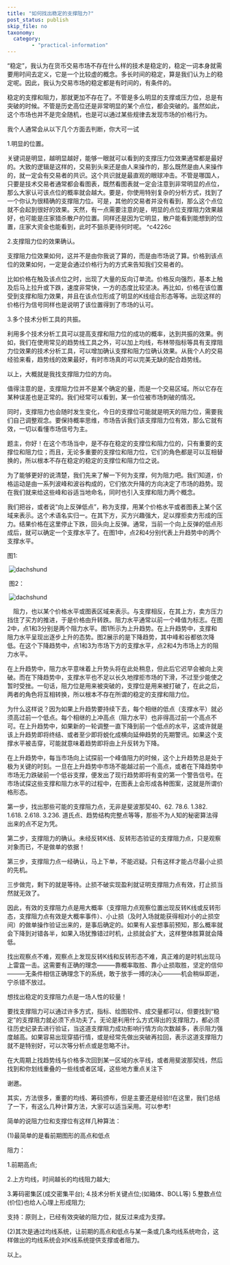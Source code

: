 ```yaml
---
title: "如何找出稳定的支撑阻力?"
post_status: publish
skip_file: no
taxonomy:
  category:
        - "practical-information"
---
```


“稳定”，我认为在货币交易市场不存在什么样的技术是稳定的，稳定一词本身就需要用时间去定义，它是一个比较虚的概念。多长时间的稳定，算是我们认为上的稳定呢。因此，我认为交易市场的稳定都是有时间的，有条件的。

稳定的支撑和阻力，那就更加不存在了。不管是多么明显的支撑或压力位，总是有突破的时候。不管是历史高位还是非常明显的某个点位，都会突破的。虽然如此，这个市场也并不是完全随机，也是可以通过某些规律去发现市场的价格行为。

我个人通常会从以下几个方面去判断，你大可一试

1.明显的位置。

关键词是明显，越明显越好，能够一眼就可以看到的支撑压力位效果通常都是最好的。大致的逻辑是这样的，交易到头来还是由人来操作的，那么既然是由人来操作的，就一定会有交易者的共识。这个共识就是最直观的眼球冲击。不管是哪国人，只要是技术交易者通常都会看图表，既然看图表就一定会注意到非常明显的点位，那么大家认可该点位的概率就会越大。要是，你使用特别复杂的分析方式，找到了一个你认为很精确的支撑阻力位。可是，其他的交易者并没有看到，那么这个点位就不会起到很好的效果。天然，有一点需要注意的是，明显的点位支撑阻力效果越好，也可能是庄家猎杀散户的位置。同样还是因为它明显，散户能看到能想到的位置，庄家大资金也能看到，此时不狙杀更待何时呢。 ^c4226c

2.支撑阻力位的效果确认。

支撑阻力位效果如何，这并不是由你我说了算的，而是由市场说了算。价格到该点位的效果如何，一定是会通过价格行为的方式来告知我们交易者的。

比如价格在触及该点位之时，出现了大量的反向订单流。价格反向强烈，基本上触及后马上拉升或下跌，速度非常快，一方的态度比较坚决。再比如，价格在该位置受到支撑和阻力效果，并且在该点位形成了明显的K线组合形态等等。出现这样的价格行为信号同样也是说明了该位置得到了市场的认可。

3.多个技术分析工具的共振。

利用多个技术分析工具可以提高支撑和阻力位的成功的概率，达到共振的效果。例如，我们在使用常见的趋势线工具之外，可以加上均线，布林带指标等具有支撑阻力位效果的技术分析工具，可以增加确认支撑和阻力位确认效果。从我个人的交易经验来看，趋势线的效果最好，有时市场真的可以完美无缺的配合趋势线。

以上，大概就是我找支撑阻力位的方向。

值得注意的是，支撑阻力位并不是某个确定的量，而是一个交易区域。所以它存在某种误差也是正常的。我们经常可以看到，某一价位被市场刺破的情况。

同时，支撑阻力也会随时发生变化，今日的支撑位可能就是明天的阻力位，需要我们自己调整观念。要保持概率思维，市场告诉我们该支撑阻力位有效，那么它就有效，一切以看懂市场信号为主。

题主，你好！在这个市场当中，是不存在稳定的支撑位和阻力位的，只有重要的支撑位和阻力位；而且，无论多重要的支撑位和阻力位，它们的角色都是可以互相替换的，所以根本不存在稳定的稳定的支撑位和阻力位之说。

为了能够更好的说清楚，我们先来了解一下何为支撑，何为阻力吧。我们知道，价格运动是由一系列波峰和波谷构成的，它们依次升降的方向决定了市场的趋势。现在我们就来给这些峰和谷适当地命名，同时也引入支撑和阻力两个概念。

我们把谷，或者说“向上反弹低点”，称为支撑，用某个价格水平或者图表上某个区域来表示。这个术语名实归一。在其下方，买方兴趣强大，足以撑拒卖方形成的压力。结果价格在这里停止下跌，回头向上反弹。通常，当前一个向上反弹的低点形成后，就可以确定一个支撑水平了。在图1中，点2和4分别代表上升趋势中的两个支撑水平。

图1:

 ![dachshund](https://cdn.fendou.la/funstoutiao/2020/12/165929872.png "图片1.png")

 图2：

 ![dachshund](https://cdn.fendou.la/funstoutiao/2020/12/165943981.png "图片2.png")

　阻力，也以某个价格水平或图表区域来表示。与支撑相反，在其上方，卖方压力挡住了买方的推进，于是价格由升转跌。阻力水平通常以前一个峰值为标志。在图2中，点1和3分别是两个阻力水平。图1所示为上升趋势。在上升趋势中，支撑和阻力水平呈现出逐步上升的态势。图2展示的是下降趋势，其中峰和谷都依次降低。在这个下降趋势中，点1和3为市场下方的支撑水平，点2和4为市场上方的阻力水平。

在上升趋势中，阻力水平意味着上升势头将在此处稍息，但此后它迟早会被向上突破。而在下降趋势中，支撑水平也不足以长久地撑拒市场的下滑，不过至少能使之暂时受挫。一句话，阻力位是用来被突破的，支撑位是用来被打破了，在此之后，两者的角色将互相转换，所以根本不存在所谓的稳定的支撑和阻力位。

为什么这样说？因为如果上升趋势要持续下去，每个相继的低点（支撑水平）就必须高过前一个低点。每个相继的上冲高点（阻力水平）也非得高过前一个高点不可。在上升趋势中，如果新的一轮调整一直下降到前一个低点的水平，这或许就是该上升趋势即将终结、或者至少即将蜕化成横向延伸趋势的先期警讯。如果这个支撑水平被击穿，可能就意味着趋势即将由上升反转为下降。

在上升趋势中，每当市场向上试探前一个峰值阻力的时候，这个上升趋势总是处于极为关键的时刻。一旦在上升趋势中市场不能越过前一个高点，或者在下降趋势中市场无力跌破前一个低谷支撑，便发出了现行趋势即将有变的第一个警告信号。在市场试探这些支撑和阻力水平的过程中，在图表上会形成各种图案，这就是所谓价格形态。

第一步，找出那些可能的支撑阻力点，无非是斐波那契40、62. 78.6. 1.382. 1.618. 2.618. 3.236. 道氏点、趋势结构完整点等等，那些不为人知的秘密算法得出来的点不足为凭。

第二步，支撑阻力的确认。未经反转K线、反转形态验证的支撑阻力点，只是观察对象而已，不是做单的依据！

第三步，支撑阻力点一经确认，马上下单，不能迟疑。只有这样才能占尽最小止损的先机。

三步做完，剩下的就是等待。止损不破实现盈利就证明支撑阻力点有效，打止损当然就无效了。

因此，有效的支撑阻力点是用大概率（支撑阻力点观察位置出现反转K线或反转形态，支撑阻力点有效是大概率事件）、小止损（及时入场就能获得相对小的止损空间）的做单操作验证出来的，是事后确定的。如果有人妄想事前预知，那么概率就会下降到对错各半，如果入场犹豫错过时机，止损就会扩大，这样整体胜算就会降低。

找出观察点不难，观察点上发现反转K线和反转形态不难，真正难的是时机出现马上雷霆一击。这需要有正确的理念———靠概率取胜、靠小止损取胜，坚定的信仰———无条件相信正确理念下的系统，敢于放手一搏的决心———机会稍纵即逝，宁杀错不放过。

想找出稳定的支撑阻力点是一场人性的较量！

要找支撑阻力可以通过许多方式，指标、绘图软件、成交量都可以，但要找到“稳定”的支撑阻力就必须下点功夫了。无论是利用什么方式得出的支撑阻力，都必须往历史纪录去进行验证，当这道支撑阻力成功影响行情方向次数越多，表示阻力强度越高。如果容易出现穿插行情，或是经常先做出突破再拉回，表示这道支撑阻力就不是特别好，可以次等分析点或是忽略不计。

在大周期上找趋势线与价格多次回到某一区域的水平线，或者用斐波那契线，然后找到和你划线重叠的一些线或者区域，这些地方重点关注下

谢邀。

其实，方法很多，重要的均线、筹码颁布，但是主要还是经验!!在这里，我们总结了一下，有这么几种计算方法，大家可以适当采用。可以参考!

简单的说阻力位和支撑位有这样几种算法：

(1)最简单的是看前期图形的高点和低点

阻力： 

1.前期高点;

2.上方均线，时间越长的均线阻力越大; 

3.筹码密集区(成交密集平台); 4.技术分析关键点位;(如箱体、BOLL等) 5.整数点位(价位)也给人心理上形成阻力;

支持：原则上，已经有效突破的阻力位，就反过来成为支撑。

(2)其次是通过均线系统，让前期的高点和低点与某一条或几条均线系统吻合，这样做出的均线系统会对K线系统提供支撑或者阻力。

以上。
